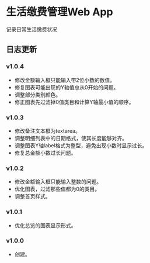 # 生活缴费管理Web App
记录日常生活缴费状况

## 日志更新

### v1.0.4
- 修改金额输入框只能输入带2位小数的数值。
- 修复图表可能出现的Y轴值总从0开始的问题。
- 调整部分类别颜色。
- 修正图表先过滤掉0值类目和计算Y轴最小值的顺序。

### v1.0.3
- 修改备注文本框为textarea。
- 调整明细列表中的日期格式，使其长度能够对齐。
- 调整图表Y轴label格式为整型，避免出现小数时显示过长。
- 修复总金额小数过长问题。

### v1.0.2
- 修改金额输入框只能输入整数的问题。
- 优化图表，过滤那些值都为0的类目。
- 调整首页样式。

### v1.0.1
- 优化总览的图表显示形式。

### v1.0.0
- 创建。